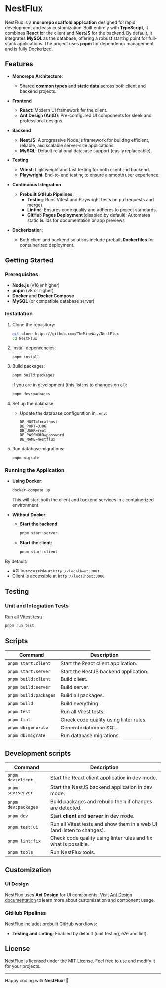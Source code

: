 # NestFlux

NestFlux is a **monorepo scaffold application** designed for rapid development and easy customization. Built entirely with **TypeScript**, it combines **React** for the client and **NestJS** for the backend. By default, it integrates **MySQL** as the database, offering a robust starting point for full-stack applications. The project uses **pnpm** for dependency management and is fully Dockerized.

## Features

- **Monorepo Architecture**:

  - Shared **common types** and **static data** across both client and backend projects.

- **Frontend**

  - **React**: Modern UI framework for the client.
  - **Ant Design (AntD)**: Pre-configured UI components for sleek and professional designs.

- **Backend**

  - **NestJS**: A progressive Node.js framework for building efficient, reliable, and scalable server-side applications.
  - **MySQL**: Default relational database support (easily replaceable).

- **Testing**

  - **Vitest**: Lightweight and fast testing for both client and backend.
  - **Playwright**: End-to-end testing to ensure a smooth user experience.

- **Continuous Integration**

  - **Prebuilt GitHub Pipelines**:
    - **Testing**: Runs Vitest and Playwright tests on pull requests and merges.
    - **Linting**: Ensures code quality and adheres to project standards.
    - **GitHub Pages Deployment** (disabled by default): Automates static builds for documentation or app previews.

- **Dockerization**:
  - Both client and backend solutions include prebuilt **Dockerfiles** for containerized deployment.

## Getting Started

### Prerequisites

- **Node.js** (v16 or higher)
- **pnpm** (v8 or higher)
- **Docker** and **Docker Compose**
- **MySQL** (or compatible database server)

### Installation

1. Clone the repository:

   ```bash
   git clone https://github.com/TheMineWay/NestFlux
   cd NestFlux
   ```

2. Install dependencies:

   ```bash
   pnpm install
   ```

3. Build packages:

   ```bash
   pnpm build:packages
   ```

   if you are in development (this listens to changes on all):

   ```bash
   pnpm dev:packages
   ```

4. Set up the database:

   - Update the database configuration in `.env`:
     ```env
     DB_HOST=localhost
     DB_PORT=3306
     DB_USER=root
     DB_PASSWORD=password
     DB_NAME=nestflux
     ```

5. Run database migrations:
   ```bash
   pnpm migrate
   ```

### Running the Application

- **Using Docker**:

  ```bash
  docker-compose up
  ```

  This will start both the client and backend services in a containerized environment.

- **Without Docker**:
  - **Start the backend**:
    ```bash
    pnpm start:server
    ```
  - **Start the client**:
    ```bash
    pnpm start:client
    ```

By default:

- API is accessible at `http://localhost:3001`
- Client is accessible at `http://localhost:3000`

## Testing

### Unit and Integration Tests

Run all Vitest tests:

```bash
pnpm run test
```

## Scripts

| Command               | Description                            |
| --------------------- | -------------------------------------- |
| `pnpm start:client`   | Start the React client application.    |
| `pnpm start:server`   | Start the NestJS backend application.  |
| `pnpm build:client`   | Build client.                          |
| `pnpm build:server`   | Build server.                          |
| `pnpm build:packages` | Build all packages.                    |
| `pnpm build`          | Build everything.                      |
| `pnpm test`           | Run all Vitest tests.                  |
| `pnpm lint`           | Check code quality using linter rules. |
| `pnpm db:generate`    | Generate database SQL.                 |
| `pnpm db:migrate`     | Run database migrations.               |

## Development scripts

| Command             | Description                                                             |
| ------------------- | ----------------------------------------------------------------------- |
| `pnpm dev:client`   | Start the React client application in dev mode.                         |
| `pnpm sev:server`   | Start the NestJS backend application in dev mode.                       |
| `pnpm dev:packages` | Build packages and rebuild them if changes are detected.                |
| `pnpm dev`          | Start **client** and **server** in dev mode.                            |
| `pnpm test:ui`      | Run all Vitest tests and show them in a web UI (and listen to changes). |
| `pnpm lint:fix`     | Check code quality using linter rules and fix what is possible.         |
| `pnpm tools`        | Run NestFlux tools.                                                     |

## Customization

### UI Design

NestFlux uses **Ant Design** for UI components. Visit [Ant Design documentation](https://ant.design/docs/react/introduce) to learn more about customization and component usage.

### GitHub Pipelines

NestFlux includes prebuilt GitHub workflows:

- **Testing and Linting**: Enabled by default (unit testing, e2e and lint).

## License

NestFlux is licensed under the [MIT License](LICENSE). Feel free to use and modify it for your projects.

---

Happy coding with **NestFlux**! 🚀

